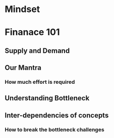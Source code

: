 # Mindset
# Finanace 101
## Supply and Demand
## Our Mantra
### How much effort is required
## Understanding Bottleneck
## Inter-dependencies of concepts
### How to break the bottleneck challenges